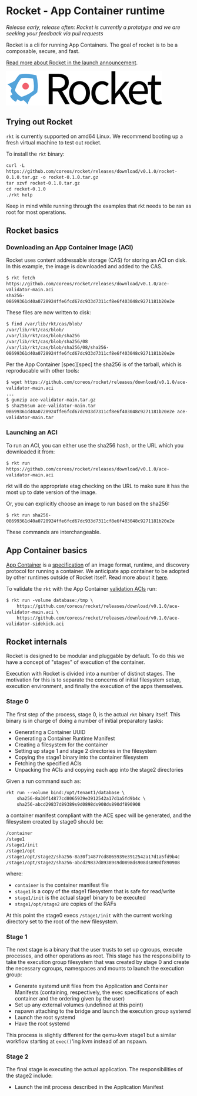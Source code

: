 # Rocket - App Container runtime

_Release early, release often: Rocket is currently a prototype and we are seeking your feedback via pull requests_

Rocket is a cli for running App Containers. The goal of rocket is to be a composable, secure, and fast. 

[Read more about Rocket in the launch announcement](https://coreos.com/blog/rocket). 

![Rocket Logo](logos/rocket-horizontal-color.png)

## Trying out Rocket

`rkt` is currently supported on amd64 Linux. We recommend booting up a fresh virtual machine to test out rocket. 

To install the `rkt` binary:

```
curl -L https://github.com/coreos/rocket/releases/download/v0.1.0/rocket-0.1.0.tar.gz -o rocket-0.1.0.tar.gz
tar xzvf rocket-0.1.0.tar.gz
cd rocket-0.1.0
./rkt help
```

Keep in mind while running through the examples that rkt needs to be ran as root for most operations.

## Rocket basics

### Downloading an App Container Image (ACI)

Rocket uses content addressable storage (CAS) for storing an ACI on disk. In this example, the image is downloaded and added to the CAS. 

```
$ rkt fetch https://github.com/coreos/rocket/releases/download/v0.1.0/ace-validator-main.aci
sha256-08699361d40a0728924ffe6fcd67dc933d7311cf8e6f403048c9271181b20e2e
```

These files are now written to disk:

```
$ find /var/lib/rkt/cas/blob/
/var/lib/rkt/cas/blob/
/var/lib/rkt/cas/blob/sha256
/var/lib/rkt/cas/blob/sha256/08
/var/lib/rkt/cas/blob/sha256/08/sha256-08699361d40a0728924ffe6fcd67dc933d7311cf8e6f403048c9271181b20e2e
```

Per the App Container [spec][spec] the sha256 is of the tarball, which is reproducable with other tools:

```
$ wget https://github.com/coreos/rocket/releases/download/v0.1.0/ace-validator-main.aci
...
$ gunzip ace-validator-main.tar.gz
$ sha256sum ace-validator-main.tar
08699361d40a0728924ffe6fcd67dc933d7311cf8e6f403048c9271181b20e2e ace-validator-main.tar
```

### Launching an ACI

To run an ACI, you can either use the sha256 hash, or the URL which you downloaded it from:

```
$ rkt run https://github.com/coreos/rocket/releases/download/v0.1.0/ace-validator-main.aci
```

rkt will do the appropriate etag checking on the URL to make sure it has the most up to date version of the image. 

Or, you can explicitly choose an image to run based on the sha256:

```
$ rkt run sha256-08699361d40a0728924ffe6fcd67dc933d7311cf8e6f403048c9271181b20e2e
```

These commands are interchangeable.


## App Container basics

[App Container](app-container) is a [specification](app-container/SPEC.md) of an image format, runtime, and discovery protocol for running a container. We anticipate app container to be adopted by other runtimes outside of Rocket itself. Read more about it [here](app-container).

To validate the `rkt` with the App Container [validation ACIs](app-container/README.md) run:

```
$ rkt run -volume database:/tmp \
	https://github.com/coreos/rocket/releases/download/v0.1.0/ace-validator-main.aci \
	https://github.com/coreos/rocket/releases/download/v0.1.0/ace-validator-sidekick.aci
```

## Rocket internals

Rocket is designed to be modular and pluggable by default. To do this we have a concept of "stages" of execution of the container. 

Execution with Rocket is divided into a number of distinct stages. The
motivation for this is to separate the concerns of initial filesystem setup,
execution environment, and finally the execution of the apps themselves.

### Stage 0

The first step of the process, stage 0, is the actual `rkt` binary itself. This
binary is in charge of doing a number of initial preparatory tasks:
- Generating a Container UUID
- Generating a Container Runtime Manifest
- Creating a filesystem for the container
- Setting up stage 1 and stage 2 directories in the filesystem
- Copying the stage1 binary into the container filesystem
- Fetching the specified ACIs
- Unpacking the ACIs and copying each app into the stage2 directories

Given a run command such as:

```
rkt run --volume bind:/opt/tenant1/database \
	sha256-8a30f14877cd8065939e3912542a17d1a5fd9b4c \
	sha256-abcd29837d89389s9d0898ds908ds890df890908 
```

a container manifest compliant with the ACE spec will be generated, and the
filesystem created by stage0 should be:

```
/container
/stage1
/stage1/init
/stage1/opt
/stage1/opt/stage2/sha256-8a30f14877cd8065939e3912542a17d1a5fd9b4c
/stage1/opt/stage2/sha256-abcd29837d89389s9d0898ds908ds890df890908
```

where:
- `container` is the container manifest file
- `stage1` is a copy of the stage1 filesystem that is safe for read/write
- `stage1/init` is the actual stage1 binary to be executed
- `stage1/opt/stage2` are copies of the RAFs

At this point the stage0 execs `/stage1/init` with the current working
directory set to the root of the new filesystem.

### Stage 1

The next stage is a binary that the user trusts to set up cgroups, execute
processes, and other operations as root. This stage has the responsibility to
take the execution group filesystem that was created by stage 0 and create the
necessary cgroups, namespaces and mounts to launch the execution group:

- Generate systemd unit files from the Application and Container Manifests
  (containing, respectively, the exec specifications of each container and the
  ordering given by the user)
- Set up any external volumes (undefined at this point)
- nspawn attaching to the bridge and launch the execution group systemd
- Launch the root systemd
- Have the root systemd

This process is slightly different for the qemu-kvm stage1 but a similar
workflow starting at `exec()`'ing kvm instead of an nspawn.

### Stage 2

The final stage is executing the actual application. The responsibilities of
the stage2 include:

- Launch the init process described in the Application Manifest

